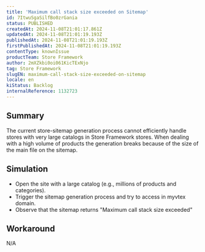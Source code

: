 ```yaml
---
title: 'Maximum call stack size exceeded on Sitemap'
id: 7ItwuSgaSilfBo0zrGania
status: PUBLISHED
createdAt: 2024-11-08T21:01:17.861Z
updatedAt: 2024-11-08T21:01:19.193Z
publishedAt: 2024-11-08T21:01:19.193Z
firstPublishedAt: 2024-11-08T21:01:19.193Z
contentType: knownIssue
productTeam: Store Framework
author: 2mXZkbi0oi061KicTExNjo
tag: Store Framework
slugEN: maximum-call-stack-size-exceeded-on-sitemap
locale: en
kiStatus: Backlog
internalReference: 1132723
---
```


## Summary


The current store-sitemap generation process cannot efficiently handle stores with very large catalogs in Store Framework stores. When dealing with a high volume of products the generation breaks because of the size of the main file on the sitemap.


##

## Simulation



- Open the site with a large catalog (e.g., millions of products and categories).
- Trigger the sitemap generation process and try to access in myvtex domain.
- Observe that the sitemap returns "Maximum call stack size exceeded"


##

## Workaround


N/A





